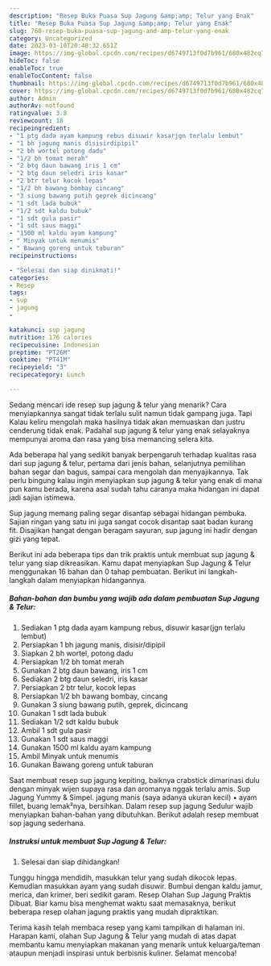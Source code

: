 ```yaml
---
description: "Resep Buka Puasa Sup Jagung &amp;amp; Telur yang Enak"
title: "Resep Buka Puasa Sup Jagung &amp;amp; Telur yang Enak"
slug: 760-resep-buka-puasa-sup-jagung-and-amp-telur-yang-enak
category: Uncategorized
date: 2023-03-10T20:48:32.651Z
image: https://img-global.cpcdn.com/recipes/d6749713f0d7b961/680x482cq70/sup-jagung-telur-foto-resep-utama.jpg
hideToc: false
enableToc: true
enableTocContent: false
thumbnail: https://img-global.cpcdn.com/recipes/d6749713f0d7b961/680x482cq70/sup-jagung-telur-foto-resep-utama.jpg
cover: https://img-global.cpcdn.com/recipes/d6749713f0d7b961/680x482cq70/sup-jagung-telur-foto-resep-utama.jpg
author: Admin
authorAv: notfound
ratingvalue: 3.8
reviewcount: 18
recipeingredient:
- "1 ptg dada ayam kampung rebus disuwir kasarjgn terlalu lembut"
- "1 bh jagung manis disisirdipipil"
- "2 bh wortel potong dadu"
- "1/2 bh tomat merah"
- "2 btg daun bawang iris 1 cm"
- "2 btg daun seledri iris kasar"
- "2 btr telur kocok lepas"
- "1/2 bh bawang bombay cincang"
- "3 siung bawang putih geprek dicincang"
- "1 sdt lada bubuk"
- "1/2 sdt kaldu bubuk"
- "1 sdt gula pasir"
- "1 sdt saus maggi"
- "1500 ml kaldu ayam kampung"
- " Minyak untuk menumis"
- " Bawang goreng untuk taburan"
recipeinstructions:

- "Selesai dan siap dinikmati!"
categories:
- Resep
tags:
- sup
- jagung
- 

katakunci: sup jagung  
nutrition: 176 calories
recipecuisine: Indonesian
preptime: "PT26M"
cooktime: "PT41M"
recipeyield: "3"
recipecategory: Lunch

---
```



Sedang mencari ide resep sup jagung &amp; telur yang menarik? Cara menyiapkannya sangat tidak terlalu sulit namun tidak gampang juga. Tapi Kalau keliru mengolah maka hasilnya tidak akan memuaskan dan justru cenderung tidak enak. Padahal sup jagung &amp; telur yang enak selayaknya mempunyai aroma dan rasa yang bisa memancing selera kita.


Ada beberapa hal yang sedikit banyak berpengaruh terhadap kualitas rasa dari sup jagung &amp; telur, pertama dari jenis bahan, selanjutnya pemilihan bahan segar dan bagus, sampai cara mengolah dan menyajikannya. Tak perlu bingung kalau ingin menyiapkan sup jagung &amp; telur yang enak di mana pun kamu berada, karena asal sudah tahu caranya maka hidangan ini dapat jadi sajian istimewa.

Sup jagung memang paling segar disantap sebagai hidangan pembuka. Sajian ringan yang satu ini juga sangat cocok disantap saat badan kurang fit. Disajikan hangat dengan beragam sayuran, sup jagung ini hadir dengan gizi yang tepat.


Berikut ini ada beberapa tips dan trik praktis untuk membuat sup jagung &amp; telur yang siap dikreasikan. Kamu dapat menyiapkan Sup Jagung &amp; Telur menggunakan 16 bahan dan 0 tahap pembuatan. Berikut ini langkah-langkah dalam menyiapkan hidangannya.

<!--inarticleads1-->

##### Bahan-bahan dan bumbu yang wajib ada dalam pembuatan Sup Jagung &amp; Telur:

1. Sediakan 1 ptg dada ayam kampung rebus, disuwir kasar(jgn terlalu lembut)
1. Persiapkan 1 bh jagung manis, disisir/dipipil
1. Siapkan 2 bh wortel, potong dadu
1. Persiapkan 1/2 bh tomat merah
1. Gunakan 2 btg daun bawang, iris 1 cm
1. Sediakan 2 btg daun seledri, iris kasar
1. Persiapkan 2 btr telur, kocok lepas
1. Persiapkan 1/2 bh bawang bombay, cincang
1. Gunakan 3 siung bawang putih, geprek, dicincang
1. Gunakan 1 sdt lada bubuk
1. Sediakan 1/2 sdt kaldu bubuk
1. Ambil 1 sdt gula pasir
1. Gunakan 1 sdt saus maggi
1. Gunakan 1500 ml kaldu ayam kampung
1. Ambil  Minyak untuk menumis
1. Gunakan  Bawang goreng untuk taburan


Saat membuat resep sup jagung kepiting, baiknya crabstick dimarinasi dulu dengan minyak wijen supaya rasa dan aromanya nggak terlalu amis. Sup Jagung Yummy &amp; Simpel. jagung manis (saya adanya ukuran kecil) • ayam fillet, buang lemak²nya, bersihkan. Dalam resep sup jagung Sedulur wajib menyiapkan bahan-bahan yang dibutuhkan. Berikut adalah resep membuat sop jagung sederhana. 

<!--inarticleads2-->

##### Instruksi untuk membuat Sup Jagung &amp; Telur:


1. Selesai dan siap dihidangkan!

Tunggu hingga mendidih, masukkan telur yang sudah dikocok lepas. Kemudian masukkan ayam yang sudah disuwir. Bumbui dengan kaldu jamur, merica, dan krimer, beri sedikit garam. Resep Olahan Sup Jagung Praktis Dibuat. Biar kamu bisa menghemat waktu saat memasaknya, berikut beberapa resep olahan jagung praktis yang mudah dipraktikan. 

Terima kasih telah membaca resep yang kami tampilkan di halaman ini. Harapan kami, olahan Sup Jagung &amp; Telur yang mudah di atas dapat membantu kamu menyiapkan makanan yang menarik untuk keluarga/teman ataupun menjadi inspirasi untuk berbisnis kuliner. Selamat mencoba!
